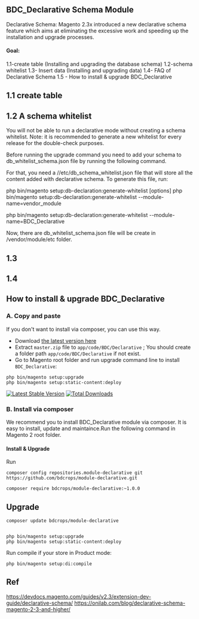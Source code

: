 ## BDC_Declarative Schema Module

Declarative Schema: Magento 2.3x introduced a new declarative schema feature which aims at eliminating the excessive work and speeding up the installation and upgrade processes.

#### Goal:

1.1-create table (Installing and upgrading the database schema)
1.2-schema whitelist
1.3- Insert data (Installing and upgrading data)
1.4- FAQ of Declarative Schema
1.5 - How to install & upgrade BDC_Declarative


## 1.1 create table


## 1.2 A schema whitelist

You will not be able to run a declarative mode without creating a schema whitelist.
Note: it is recommended to generate a new whitelist for every release for the double-check purposes.

Before running the upgrade command you need to add your schema to db_whitelist_schema.json file by running the following command.

For that, you need a //etc/db_schema_whitelist.json file that will store all the content added with declarative schema. To generate this file, run:

php bin/magento setup:db-declaration:generate-whitelist [options]
php bin/magento setup:db-declaration:generate-whitelist --module-name=vendor_module

php bin/magento setup:db-declaration:generate-whitelist --module-name=BDC_Declarative

Now, there are db_whitelist_schema.json file will be create in /vendor/module/etc folder.


## 1.3  

## 1.4

## How to install & upgrade BDC_Declarative


### A. Copy and paste

If you don't want to install via composer, you can use this way.

- Download [the latest version here](https://github.com/bdcrops/module-declarative/archive/master.zip)
- Extract `master.zip` file to `app/code/BDC/Declarative` ; You should create a folder path `app/code/BDC/Declarative` if not exist.
- Go to Magento root folder and run upgrade command line to install `BDC_Declarative`:

```
php bin/magento setup:upgrade
php bin/magento setup:static-content:deploy
```




[![Latest Stable Version](https://poser.pugx.org/bdcrops/module-Declarative/v/stable)](https://packagist.org/packages/bdcrops/module-Declarative)
[![Total Downloads](https://poser.pugx.org/bdcrops/module-Declarative/downloads)](https://packagist.org/packages/bdcrops/module-Declarative)



### B. Install via composer

We recommend you to install BDC_Declarative module via composer. It is easy to install, update and maintaince.Run the following command in Magento 2 root folder.

####  Install & Upgrade

Run
```
composer config repositories.module-declarative git
https://github.com/bdcrops/module-declarative.git

composer require bdcrops/module-declarative:~1.0.0
```
## Upgrade    

```
composer update bdcrops/module-declarative


php bin/magento setup:upgrade
php bin/magento setup:static-content:deploy
```

Run compile if your store in Product mode:
```
php bin/magento setup:di:compile

```

## Ref
https://devdocs.magento.com/guides/v2.3/extension-dev-guide/declarative-schema/
https://onilab.com/blog/declarative-schema-magento-2-3-and-higher/

